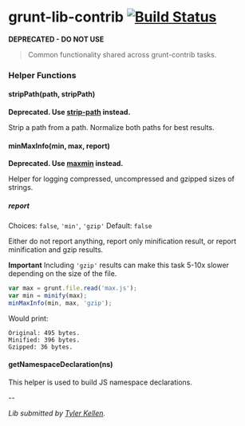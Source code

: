 # grunt-lib-contrib [![Build Status](https://secure.travis-ci.org/gruntjs/grunt-lib-contrib.png?branch=master)](http://travis-ci.org/gruntjs/grunt-lib-contrib)

**DEPRECATED - DO NOT USE**

> Common functionality shared across grunt-contrib tasks.

### Helper Functions

#### stripPath(path, stripPath)

**Deprecated. Use [strip-path](https://github.com/sindresorhus/strip-path) instead.**

Strip a path from a path. Normalize both paths for best results.

#### minMaxInfo(min, max, report)

**Deprecated. Use [maxmin](https://github.com/sindresorhus/maxmin) instead.**

Helper for logging compressed, uncompressed and gzipped sizes of strings.

##### report
Choices: `false`, `'min'`, `'gzip'`
Default: `false`

Either do not report anything, report only minification result, or report minification and gzip results.

**Important** Including `'gzip'` results can make this task 5-10x slower depending on the size of the file.


```js
var max = grunt.file.read('max.js');
var min = minify(max);
minMaxInfo(min, max, 'gzip');
```

Would print:

```
Original: 495 bytes.
Minified: 396 bytes.
Gzipped: 36 bytes.
```

#### getNamespaceDeclaration(ns)

This helper is used to build JS namespace declarations.

--

*Lib submitted by [Tyler Kellen](https://goingslowly.com/).*
